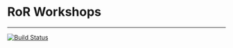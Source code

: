 # RoR Workshops
_____________

[![Build Status](https://travis-ci.org/kodburn/netguru_task.svg?branch=master)](https://travis-ci.org/kodburn/netguru_task)